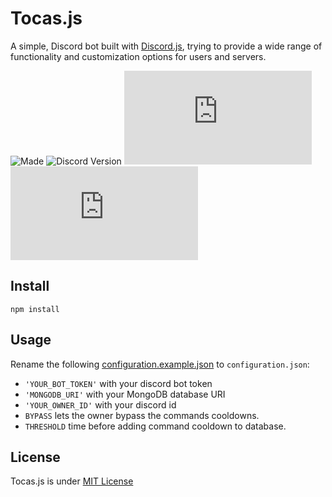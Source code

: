 # Tocas.js

A simple, Discord bot built with [Discord.js](https://discord.js.org), trying to provide a wide range of functionality and customization options for users and servers.

![Made](https://img.shields.io/static/v1?label=Powered%20by&message=Javascript&color=yellow&style=for-the-badge)
![Discord Version](https://img.shields.io/static/v1?label=Discord.js&message=v14&color=blue&style=for-the-badge)
![GitHub package.json version](https://img.shields.io/github/package-json/v/sl-miguel/Tocas.js?style=for-the-badge)
![GitHub](https://img.shields.io/github/license/sl-miguel/Tocas.js?style=for-the-badge)


## Install

```
npm install
```

## Usage

Rename the following [configuration.example.json](configuration.example.json) to `configuration.json`:
- `'YOUR_BOT_TOKEN'` with your discord bot token
- `'MONGODB_URI'` with your MongoDB database URI
- `'YOUR_OWNER_ID'` with your discord id
- `BYPASS` lets the owner bypass the commands cooldowns.
- `THRESHOLD` time before adding command cooldown to database. 

## License

Tocas.js is under [MIT License](./LICENSE)
